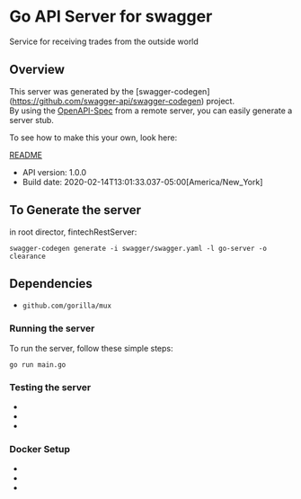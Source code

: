 # Go API Server for swagger

Service for receiving trades from the outside world

## Overview
This server was generated by the [swagger-codegen]
(https://github.com/swagger-api/swagger-codegen) project.  
By using the [OpenAPI-Spec](https://github.com/OAI/OpenAPI-Specification) from a remote server, you can easily generate a server stub.  

To see how to make this your own, look here:

[README](https://github.com/swagger-api/swagger-codegen/blob/master/README.md)

- API version: 1.0.0
- Build date: 2020-02-14T13:01:33.037-05:00[America/New_York]

## To Generate the server
in root director, fintechRestServer:

```swagger-codegen generate -i swagger/swagger.yaml -l go-server -o clearance```


## Dependencies
- ```github.com/gorilla/mux```

### Running the server
To run the server, follow these simple steps:

```
go run main.go
```


### Testing the server
- 
- 
- 



### Docker Setup
- 
- 
- 


